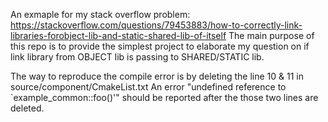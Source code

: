 An exmaple for my stack overflow problem: https://stackoverflow.com/questions/79453883/how-to-correctly-link-libraries-forobject-lib-and-static-shared-lib-of-itself
The main purpose of this repo is to provide the simplest project to elaborate my question on if link library from OBJECT lib is passing to SHARED/STATIC lib.

The way to reproduce the compile error is by deleting the line 10 & 11 in source/component/CmakeList.txt
An error "undefined reference to `example_common::foo()'"  should be reported after the those two lines are deleted.
